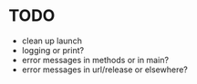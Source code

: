 # TODO

- clean up launch
- logging or print?
- error messages in methods or in main?
- error messages in url/release or elsewhere?
